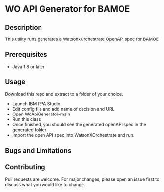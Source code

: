 # WO API Generator for BAMOE

## Description

This utility runs generates a WatsonxOrchestrate OpenAPI spec for BAMOE

## Prerequisites

- Java 1.8 or later

## Usage

Download this repo and extract to a folder of your choice.

- Launch IBM RPA Studio
- Edit config file and add name of decision and URL
- Open WoApiGenerator-main 
- Run this class
- Once finished, you should see the generated openAPI spec in the generated folder
- Import the open API spec into WatsonXOrchestrate and run.

## Bugs and Limitations

## Contributing
Pull requests are welcome. For major changes, please open an issue first to discuss what you would like to change.

